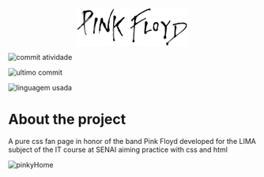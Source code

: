 
<p align="center">
<img  src="css/img/pinkyLogo 1 (1).png" alt="Logo Pinky Floyd" width="45%"  align="center">
</p>


![commit atividade](https://img.shields.io/github/commit-activity/w/00BeatrizLAndiCoelho00/Css-PinkyFloyd-FanPage?style=for-the-badge)

![ultimo commit](https://img.shields.io/github/last-commit/00BeatrizLAndiCoelho00/Css-PinkyFloyd-FanPage?style=for-the-badge)

![linguagem usada](https://img.shields.io/github/languages/top/00BeatrizLAndiCoelho00/Css-PinkyFloyd-FanPage?style=for-the-badge)


<h1>
    About the project
</h1>

<p>
    A pure css fan page in honor of the band Pink Floyd developed for the LIMA subject of the IT course at SENAI aiming practice with css and html
</p>


![pinkyHome](https://user-images.githubusercontent.com/115050725/223131004-ee2cccbb-19a3-4e3e-80ca-856470c8e1e9.png)
